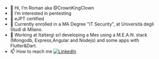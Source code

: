 - 👋 Hi, I’m Roman aka @CrownKingClown
- 👀 I’m interested in pentesting
- 🙌 eJPT certified
- 🌱 Currently enrolled in a MA Degree "IT Security", at Università degli Studi di Milano.
- 💞️ Working at Italtergi srl developing a Mes using a M.E.A.N. stack (Mongodb, Express,Angular and Nodejs) and some apps with Flutter&Dart.
- 📫 How to reach me [![LinkedIn](https://img.shields.io/badge/linkedin-%230077B5.svg?style=for-the-badge&logo=linkedin&logoColor=white)](https://www.linkedin.com/in/romankis/)
